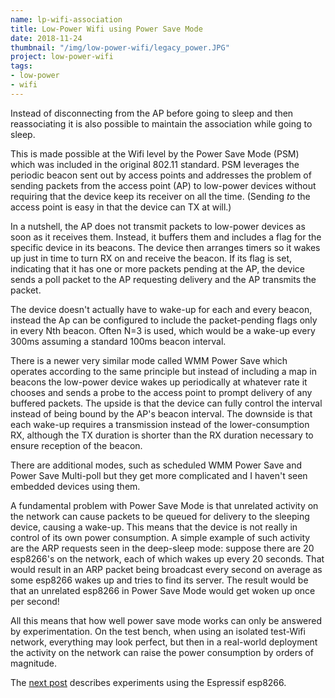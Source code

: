 ```yaml
---
name: lp-wifi-association
title: Low-Power Wifi using Power Save Mode
date: 2018-11-24
thumbnail: "/img/low-power-wifi/legacy_power.JPG"
project: low-power-wifi
tags:
- low-power
- wifi
---
```


Instead of disconnecting from the AP before going to sleep and then reassociating it is also
possible to maintain the association while going to sleep.<!--more-->

This is made possible at the Wifi level by the Power Save Mode (PSM) which was included in the
original 802.11 standard. PSM leverages the periodic beacon sent out by access points and addresses
the problem of sending packets from the access point (AP) to low-power devices without requiring that the
device keep its receiver on all the time.
(Sending _to_ the access point is easy in that the device can TX at will.)

In a nutshell, the AP does not transmit packets to low-power devices as soon as it receives them.
Instead, it buffers them and includes a flag for the specific device in its beacons.
The device then arranges timers so it wakes up just in time to turn RX on and receive the
beacon. If its flag is set, indicating that it has one or more packets pending at the AP, 
the device sends a poll packet to the AP requesting delivery and the AP transmits the packet.

The device doesn't actually have to wake-up for each and every beacon, instead the Ap can be
configured to include the packet-pending flags only in every Nth beacon.
Often N=3 is used, which would be a wake-up every 300ms assuming a standard 100ms beacon interval.

There is a newer very similar mode called WMM Power Save which operates according to the same
principle but instead of including a map in beacons the low-power device wakes up periodically at
whatever rate it chooses and sends a probe to the access point to prompt delivery of any buffered
packets. The upside is that the device can fully control the interval instead of being bound by the AP's
beacon interval. The downside is that each wake-up requires a transmission instead of the
lower-consumption RX, although the TX duration is shorter than the RX duration necessary to ensure
reception of the beacon.

There are additional modes, such as scheduled WMM Power Save and Power Save Multi-poll but they get
more complicated and I haven't seen embedded devices using them.

A fundamental problem with Power Save Mode is that unrelated activity on the network can cause
packets to be queued for delivery to the sleeping device, causing a wake-up.
This means that the device is not really in control of its own power consumption.
A simple example of such activity are the ARP requests seen in
the deep-sleep mode: suppose there are 20 esp8266's on the network, each of which wakes up every 20
seconds. That would result in an ARP packet being broadcast every second on average as some esp8266
wakes up and tries to find its server. The result would be that an unrelated esp8266 in Power Save
Mode would get woken up once per second!

All this means that how well power save mode works can only be answered by experimentation.
On the test bench, when using an isolated test-Wifi network, everything may look
perfect, but then in a real-world deployment the activity on the network can raise the power
consumption by orders of magnitude.

The [next post](/2018/lp-wifi-esp8266-assoc) describes experiments using the Espressif esp8266.
